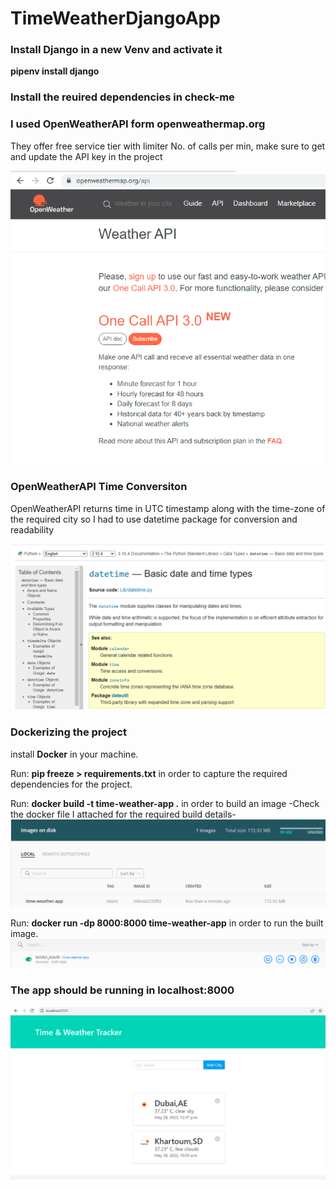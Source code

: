 # TimeWeatherDjangoApp

### Install Django in a new Venv and activate it
  **pipenv install django**

### Install the reuired dependencies in check-me


### I used OpenWeatherAPI form openweathermap.org 
  They offer free service tier with limiter No. of calls per min, make sure to
  get and update the API key in the project

![Screenshot](https://github.com/alimo7amed93/TimeWeatherDjangoApp/blob/main/Images/OpenWeatherAPI.png)

### OpenWeatherAPI Time Conversiton
  OpenWeatherAPI returns time in UTC timestamp along with the time-zone of the required city 
  so I had to use datetime package for conversion and readability

![Screenshot](https://github.com/alimo7amed93/TimeWeatherDjangoApp/blob/main/Images/Datetime.png)


### Dockerizing the project
  install **Docker** in your machine.

  Run: **pip freeze > requirements.txt**
  in order to capture the required dependencies for the project.

  Run: **docker build -t time-weather-app .**
  in order to build an image -Check the docker file I attached for the required build details-
![Screenshot](https://github.com/alimo7amed93/TimeWeatherDjangoApp/blob/main/Images/DockerImage.png)

  Run: **docker run -dp 8000:8000 time-weather-app**
  in order to run the built image.
![Screenshot](https://github.com/alimo7amed93/TimeWeatherDjangoApp/blob/main/Images/DockerRunImage.png)

### The app should be running in localhost:8000
![Screenshot](https://github.com/alimo7amed93/TimeWeatherDjangoApp/blob/main/Images/RunningApp.png)


